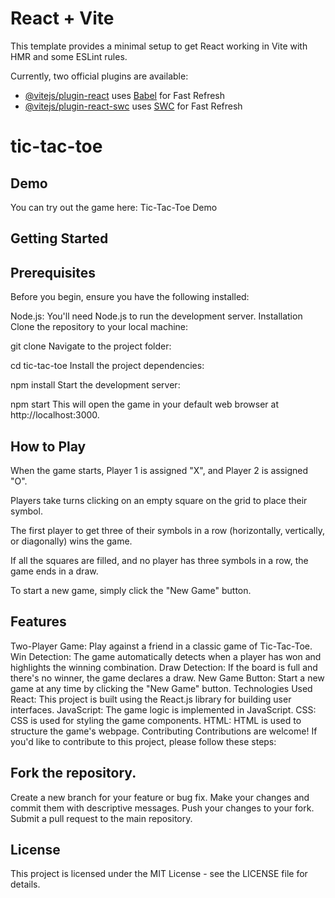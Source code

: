 # React + Vite

This template provides a minimal setup to get React working in Vite with HMR and some ESLint rules.

Currently, two official plugins are available:

- [@vitejs/plugin-react](https://github.com/vitejs/vite-plugin-react/blob/main/packages/plugin-react/README.md) uses [Babel](https://babeljs.io/) for Fast Refresh
- [@vitejs/plugin-react-swc](https://github.com/vitejs/vite-plugin-react-swc) uses [SWC](https://swc.rs/) for Fast Refresh
# tic-tac-toe


## Demo
You can try out the game here: Tic-Tac-Toe Demo

 ## Getting Started
## Prerequisites
Before you begin, ensure you have the following installed:

Node.js: You'll need Node.js to run the development server.
Installation
Clone the repository to your local machine:


git clone <repository-url>
Navigate to the project folder:


cd tic-tac-toe
Install the project dependencies:


npm install
Start the development server:


npm start
This will open the game in your default web browser at http://localhost:3000.

## How to Play
When the game starts, Player 1 is assigned "X", and Player 2 is assigned "O".

Players take turns clicking on an empty square on the grid to place their symbol.

The first player to get three of their symbols in a row (horizontally, vertically, or diagonally) wins the game.

If all the squares are filled, and no player has three symbols in a row, the game ends in a draw.

To start a new game, simply click the "New Game" button.

 ## Features
Two-Player Game: Play against a friend in a classic game of Tic-Tac-Toe.
Win Detection: The game automatically detects when a player has won and highlights the winning combination.
Draw Detection: If the board is full and there's no winner, the game declares a draw.
New Game Button: Start a new game at any time by clicking the "New Game" button.
Technologies Used
React: This project is built using the React.js library for building user interfaces.
JavaScript: The game logic is implemented in JavaScript.
CSS: CSS is used for styling the game components.
HTML: HTML is used to structure the game's webpage.
Contributing
Contributions are welcome! If you'd like to contribute to this project, please follow these steps:

## Fork the repository.
Create a new branch for your feature or bug fix.
Make your changes and commit them with descriptive messages.
Push your changes to your fork.
Submit a pull request to the main repository.
 ## License
This project is licensed under the MIT License - see the LICENSE file for details.
